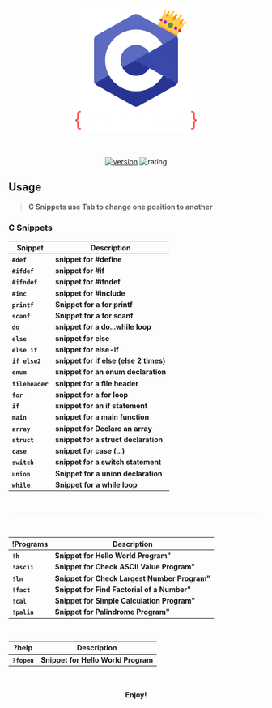 
<center> 

![icon](https://raw.githubusercontent.com/milanjadav/cnipptes/master/assets/icon_250.png)



<br>

[![version](https://vsmarketplacebadge.apphb.com/version-short/milanjadav.cnippets.svg)](https://marketplace.visualstudio.com/items?itemName=milanjadav.cnippets)
![rating](https://badgen.net/vs-marketplace/rating/milanjadav.cnippets)

</center> 

## Usage

> **C Snippets use Tab to change one position to another**

### C Snippets

<b>

| Snippet      | Description                        |
| ------------ | ---------------------------------- |
| `#def`       | snippet for #define                |
| `#ifdef`     | snippet for #if                    |
| `#ifndef`    | snippet for #ifndef                |
| `#inc`       | snippet for #include               |
| `printf`     | Snippet for a for printf           |
| `scanf`      | Snippet for a for scanf            |
| `do`         | snippet for a do...while loop      |
| `else`       | snippet for else                   |
| `else if`    | snippet for else-if                |
| `if else2`   | snippet for if else (else 2 times) |
| `enum`       | snippet for an enum declaration    |
| `fileheader` | snippet for a file header          |
| `for`        | snippet for a for loop             |
| `if`         | snippet for an if statement        |
| `main`       | snippet for a main function        |
| `array`      | snippet for Declare an array       |
| `struct`     | snippet for a struct declaration   |
| `case`       | snippet for case (...)             |
| `switch`     | snippet for a switch statement     |
| `union`      | Snippet for a union declaration    |
| `while`      | Snippet for a while loop           |

<br>

 <hr>
 
 <br>

| !Programs | Description                               |
| --------- | ----------------------------------------- |
| `!h`      | Snippet for Hello World Program"          |
| `!ascii`  | Snippet for Check ASCII Value Program"    |
| `!ln`     | Snippet for Check Largest Number Program" |
| `!fact`   | Snippet for Find Factorial of a Number"   |
| `!cal`    | Snippet for Simple Calculation Program"   |
| `!palin`  | Snippet for Palindrome Program"           |

<br>

| ?help    | Description                     |
| -------- | ------------------------------- |
| `?fopen` | Snippet for Hello World Program |

<b>

<br>

<br>

<center> Enjoy! </center>
